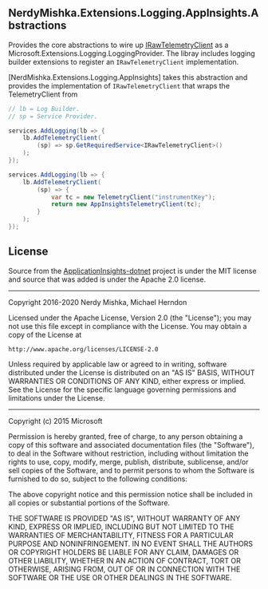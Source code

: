 ## NerdyMishka.Extensions.Logging.AppInsights.Abstractions

Provides the core abstractions to wire up [IRawTelemetryClient][IRawTelemetryClient]
as a Microsoft.Extensions.Logging.LoggingProvider.  The libray includes logging
builder extensions to register an `IRawTelemetryClient` implementation.

[NerdMishka.Extensions.Logging.AppInsights] takes this abstraction and provides
the implementation of `IRawTelemetryClient` that wraps the TelemetryClient from


```csharp
// lb = Log Builder.
// sp = Service Provider.

services.AddLogging(lb => {
    lb.AddTelemetryClient(
        (sp) => sp.GetRequiredService<IRawTelemetryClient>()
    );
});

services.AddLogging(lb => {
    lb.AddTelemetryClient(
        (sp) => {
            var tc = new TelemetryClient("instrumentKey");
            return new AppInsightsTelemetryClient(tc);
        }
    );
});
```

## License

Source from the [ApplicationInsights-dotnet][ApplicationInsights-dotnet] project
is under the MIT license and source that was added is under the Apache 2.0 license.

------------------

Copyright 2016-2020 Nerdy Mishka, Michael Herndon

Licensed under the Apache License, Version 2.0 (the "License");
you may not use this file except in compliance with the License.
You may obtain a copy of the License at

    http://www.apache.org/licenses/LICENSE-2.0

Unless required by applicable law or agreed to in writing, software
distributed under the License is distributed on an "AS IS" BASIS,
WITHOUT WARRANTIES OR CONDITIONS OF ANY KIND, either express or implied.
See the License for the specific language governing permissions and
limitations under the License.

-----------

Copyright (c) 2015 Microsoft

Permission is hereby granted, free of charge, to any person obtaining a copy
of this software and associated documentation files (the "Software"), to deal
in the Software without restriction, including without limitation the rights
to use, copy, modify, merge, publish, distribute, sublicense, and/or sell
copies of the Software, and to permit persons to whom the Software is
furnished to do so, subject to the following conditions:

The above copyright notice and this permission notice shall be included in all
copies or substantial portions of the Software.

THE SOFTWARE IS PROVIDED "AS IS", WITHOUT WARRANTY OF ANY KIND, EXPRESS OR
IMPLIED, INCLUDING BUT NOT LIMITED TO THE WARRANTIES OF MERCHANTABILITY,
FITNESS FOR A PARTICULAR PURPOSE AND NONINFRINGEMENT. IN NO EVENT SHALL THE
AUTHORS OR COPYRIGHT HOLDERS BE LIABLE FOR ANY CLAIM, DAMAGES OR OTHER
LIABILITY, WHETHER IN AN ACTION OF CONTRACT, TORT OR OTHERWISE, ARISING FROM,
OUT OF OR IN CONNECTION WITH THE SOFTWARE OR THE USE OR OTHER DEALINGS IN THE
SOFTWARE.

[IRawTelemetryClient]: ../../AppInsights.abstractions/src/IRawTelemetryClient.cs
[ApplicationInsights-dotnet]: https://github.com/microsoft/ApplicationInsights-dotnet/tree/develop/LOGGING